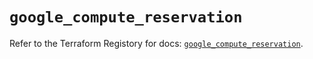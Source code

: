 # `google_compute_reservation`

Refer to the Terraform Registory for docs: [`google_compute_reservation`](https://registry.terraform.io/providers/hashicorp/google/4.62.1/docs/resources/compute_reservation).
